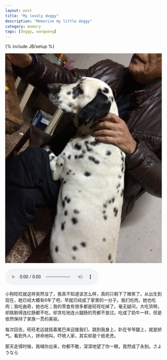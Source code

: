 ```yaml
---
layout: post
title: "My lovely doggy"
description: "Memorize my little doggy"
category: memory
tags: [doggy, wangwang]
---
```

{% include JB/setup %}

![image](/media/pic/wangwang.jpg)


<audio src="/media/music/kioku_no_umi.mp3" controls="controls"></audio>


小狗旺旺就这样突然没了，我真不知道该怎么样，真的只剩下了微笑了。从出生到现在，她已经大概有6年了吧，早就已经成了家里的一分子。我们吃肉，她也吃肉；我吃曲奇，她也吃；我的零食有很多都是旺旺吃掉了。毫无疑问，大吃货啊，却挑剔得连红肠都不吃，却贪吃地连火腿肠的壳都不放过。吃成了奶牛一样，但是依然保持了家族一贯的美丽。

每次回去，旺旺老远就摇着尾巴来迎接我们，跳到我身上，趴在爷爷腿上，就是娇气。看到外人，拼命地叫，吓唬人家，其实却是个纸老虎。

那天走得时候，我喊你出来，你都不敢，深深地望了你一眼，竟然成了永别。さようなら